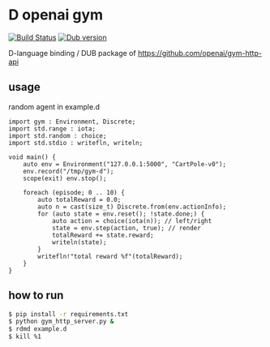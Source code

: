 # D openai gym

[![Build Status](https://travis-ci.org/ShigekiKarita/d-openai-gym.svg?branch=master)](https://travis-ci.org/ShigekiKarita/d-openai-gym)
[![Dub version](https://img.shields.io/dub/v/d-openai-gym.svg)](https://code.dlang.org/packages/d-openai-gym)

D-language binding / DUB package of https://github.com/openai/gym-http-api

## usage

random agent in example.d

```
import gym : Environment, Discrete;
import std.range : iota;
import std.random : choice;
import std.stdio : writefln, writeln;

void main() {
    auto env = Environment("127.0.0.1:5000", "CartPole-v0");
    env.record("/tmp/gym-d");
    scope(exit) env.stop();

    foreach (episode; 0 .. 10) {
        auto totalReward = 0.0;
        auto n = cast(size_t) Discrete.from(env.actionInfo);
        for (auto state = env.reset(); !state.done;) {
            auto action = choice(iota(n)); // left/right
            state = env.step(action, true); // render
            totalReward += state.reward;
            writeln(state);
        }
        writefln!"total reward %f"(totalReward);
    }
}
```

## how to run

``` bash
$ pip install -r requirements.txt
$ python gym_http_server.py &
$ rdmd example.d
$ kill %1
```
